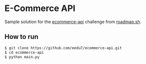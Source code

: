 # E-Commerce API

Sample solution for the [ecommerce-api](https://roadmap.sh/projects/ecommerce-api) challenge from [roadmap.sh](https://roadmap.sh/).

## How to run

```bash
$ git clone https://github.com/eedu7/ecommerce-api.git
$ cd ecommerce-api
$ python main.py
```